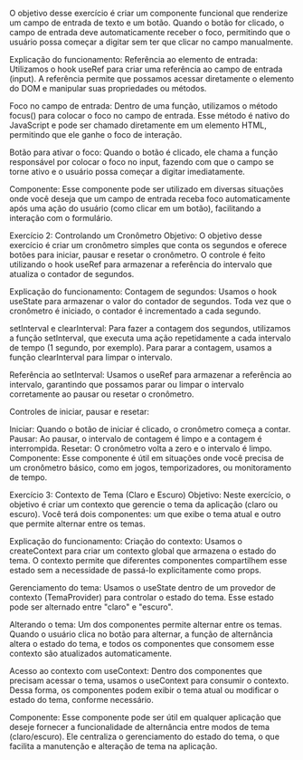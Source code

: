 O objetivo desse exercício é criar um componente funcional que renderize um campo de entrada de texto e um botão. Quando o botão for clicado, o campo de entrada deve automaticamente receber o foco, permitindo que o usuário possa começar a digitar sem ter que clicar no campo manualmente.

Explicação do funcionamento:
Referência ao elemento de entrada: Utilizamos o hook useRef para criar uma referência ao campo de entrada (input). A referência permite que possamos acessar diretamente o elemento do DOM e manipular suas propriedades ou métodos.

Foco no campo de entrada: Dentro de uma função, utilizamos o método focus() para colocar o foco no campo de entrada. Esse método é nativo do JavaScript e pode ser chamado diretamente em um elemento HTML, permitindo que ele ganhe o foco de interação.

Botão para ativar o foco: Quando o botão é clicado, ele chama a função responsável por colocar o foco no input, fazendo com que o campo se torne ativo e o usuário possa começar a digitar imediatamente.

Componente:
Esse componente pode ser utilizado em diversas situações onde você deseja que um campo de entrada receba foco automaticamente após uma ação do usuário (como clicar em um botão), facilitando a interação com o formulário.

Exercício 2: Controlando um Cronômetro
Objetivo:
O objetivo desse exercício é criar um cronômetro simples que conta os segundos e oferece botões para iniciar, pausar e resetar o cronômetro. O controle é feito utilizando o hook useRef para armazenar a referência do intervalo que atualiza o contador de segundos.

Explicação do funcionamento:
Contagem de segundos: Usamos o hook useState para armazenar o valor do contador de segundos. Toda vez que o cronômetro é iniciado, o contador é incrementado a cada segundo.

setInterval e clearInterval: Para fazer a contagem dos segundos, utilizamos a função setInterval, que executa uma ação repetidamente a cada intervalo de tempo (1 segundo, por exemplo). Para parar a contagem, usamos a função clearInterval para limpar o intervalo.

Referência ao setInterval: Usamos o useRef para armazenar a referência ao intervalo, garantindo que possamos parar ou limpar o intervalo corretamente ao pausar ou resetar o cronômetro.

Controles de iniciar, pausar e resetar:

Iniciar: Quando o botão de iniciar é clicado, o cronômetro começa a contar.
Pausar: Ao pausar, o intervalo de contagem é limpo e a contagem é interrompida.
Resetar: O cronômetro volta a zero e o intervalo é limpo.
Componente:
Esse componente é útil em situações onde você precisa de um cronômetro básico, como em jogos, temporizadores, ou monitoramento de tempo.

Exercício 3: Contexto de Tema (Claro e Escuro)
Objetivo:
Neste exercício, o objetivo é criar um contexto que gerencie o tema da aplicação (claro ou escuro). Você terá dois componentes: um que exibe o tema atual e outro que permite alternar entre os temas.

Explicação do funcionamento:
Criação do contexto: Usamos o createContext para criar um contexto global que armazena o estado do tema. O contexto permite que diferentes componentes compartilhem esse estado sem a necessidade de passá-lo explicitamente como props.

Gerenciamento do tema: Usamos o useState dentro de um provedor de contexto (TemaProvider) para controlar o estado do tema. Esse estado pode ser alternado entre "claro" e "escuro".

Alterando o tema: Um dos componentes permite alternar entre os temas. Quando o usuário clica no botão para alternar, a função de alternância altera o estado do tema, e todos os componentes que consomem esse contexto são atualizados automaticamente.

Acesso ao contexto com useContext: Dentro dos componentes que precisam acessar o tema, usamos o useContext para consumir o contexto. Dessa forma, os componentes podem exibir o tema atual ou modificar o estado do tema, conforme necessário.

Componente:
Esse componente pode ser útil em qualquer aplicação que deseje fornecer a funcionalidade de alternância entre modos de tema (claro/escuro). Ele centraliza o gerenciamento do estado do tema, o que facilita a manutenção e alteração de tema na aplicação.